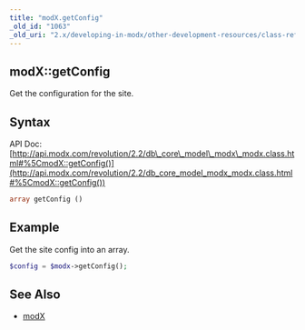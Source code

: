 ```yaml
---
title: "modX.getConfig"
_old_id: "1063"
_old_uri: "2.x/developing-in-modx/other-development-resources/class-reference/modx/modx.getconfig"
---
```


## modX::getConfig

Get the configuration for the site.

## Syntax

API Doc: [http://api.modx.com/revolution/2.2/db\_core\_model\_modx\_modx.class.html#%5CmodX::getConfig()](http://api.modx.com/revolution/2.2/db_core_model_modx_modx.class.html#%5CmodX::getConfig())

``` php 
array getConfig ()
```

## Example

Get the site config into an array.

``` php 
$config = $modx->getConfig();
```

## See Also

- [modX](extending-modx/core-model/modx "modX")